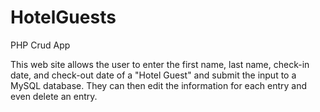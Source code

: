 # HotelGuests
PHP Crud App

This web site allows the user to enter the first name, last name, check-in date, and check-out date of a "Hotel Guest" and submit the input to a MySQL database. They can then edit the information for each entry and even delete an entry. 

